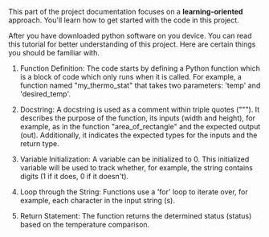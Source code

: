 This part of the project documentation focuses on a
**learning-oriented** approach. You'll learn how to
get started with the code in this project.

After you have downloaded python software on you device. You can read this tutorial for better understanding of this project. Here are certain things you should be familiar with.

 1. Function Definition:
The code starts by defining a Python function which is a block of code which only runs when it is called. For example, a function named "my_thermo_stat" that takes two parameters: 'temp' and 'desired_temp'.

2. Docstring:
A docstring is used as a comment within triple quotes ("""). It describes the purpose of the function, its inputs (width and height), for example, as in the function "area_of_rectangle" and the expected output (out). Additionally, it indicates the expected types for the inputs and the return type.

3. Variable Initialization:
A variable can be initialized to 0. This initialized variable will be used to track whether, for example, the string contains digits (1 if it does, 0 if it doesn't).

4. Loop through the String:
Functions use a 'for' loop to iterate over, for example, each character in the input string (s).

4. Return Statement:
The function returns the determined status (status) based on the temperature comparison.
